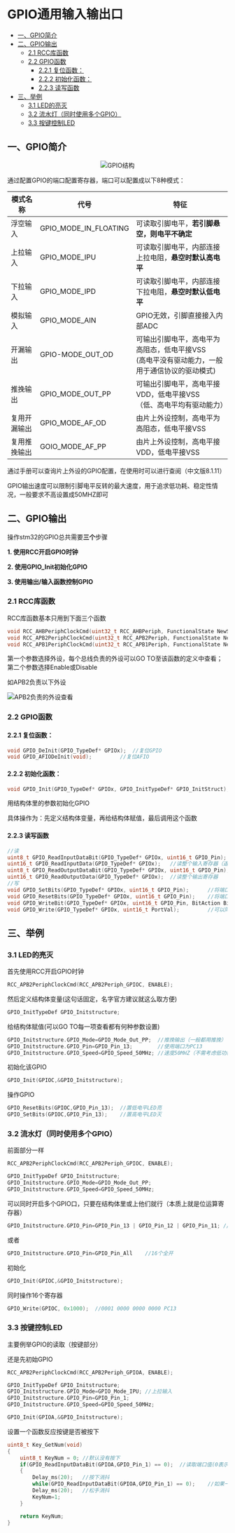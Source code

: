 # GPIO通用输入输出口

<!-- @import "[TOC]" {cmd="toc" depthFrom=2 depthTo=4 orderedList=false} -->

<!-- code_chunk_output -->

- [一、GPIO简介](#一-gpio简介)
- [二、GPIO输出](#二-gpio输出)
  - [2.1 RCC库函数](#21-rcc库函数)
  - [2.2 GPIO函数](#22-gpio函数)
    - [2.2.1 复位函数：](#221-复位函数)
    - [2.2.2 初始化函数：](#222-初始化函数)
    - [2.2.3 读写函数](#223-读写函数)
- [三、举例](#三-举例)
  - [3.1 LED的亮灭](#31-led的亮灭)
  - [3.2 流水灯（同时使用多个GPIO）](#32-流水灯同时使用多个gpio)
  - [3.3 按键控制LED](#33-按键控制led)

<!-- /code_chunk_output -->


## 一、GPIO简介

<div style="text-align: center;">
                                  
![GPIO结构](images/2024-04-13-11-11-32.png)
</div>

通过配置GPIO的端口配置寄存器，端口可以配置成以下8种模式：

模式名称|代号|特征
--|--|--
浮空输入|GPIO_MODE_IN_FLOATING|可读取引脚电平，**若引脚悬空，则电平不确定**
上拉输入|GPIO_MODE_IPU|可读取引脚电平，内部连接上拉电阻，**悬空时默认高电平**
下拉输入|GPIO_MODE_IPD|可读取引脚电平，内部连接下拉电阻，**悬空时默认低电平**
模拟输入|GPIO_MODE_AIN|GPIO无效，引脚直接接入内部ADC
开漏输出|GPIO-MODE_OUT_OD|可输出引脚电平，高电平为高阻态，低电平接VSS <br/> (高电平没有驱动能力，一般用于通信协议的驱动模式)
推挽输出|GPIO_MODE_OUT_PP|可输出引脚电平，高电平接VDD，低电平接VSS <br/>（低、高电平均有驱动能力）
复用开漏输出|GPIO_MODE_AF_OD|由片上外设控制，高电平为高阻态，低电平接VSS
复用推挽输出|GOIO_MODE_AF_PP|由片上外设控制，高电平接VDD，低电平接VSS

通过手册可以查询片上外设的GPIO配置，在使用时可以进行查阅（中文版8.1.11）

GPIO输出速度可以限制引脚电平反转的最大速度，用于追求低功耗、稳定性情况，一般要求不高设置成50MHZ即可

## 二、GPIO输出

操作stm32的GPIO总共需要**三个**步骤

**1. 使用RCC开启GPIO时钟**

**2. 使用GPIO_Init初始化GPIO**

**3. 使用输出/输入函数控制GPIO**

### 2.1 RCC库函数

RCC库函数基本只用到下面三个函数

``` c
void RCC_AHBPeriphClockCmd(uint32_t RCC_AHBPeriph, FunctionalState NewState);       //使能AHB总线
void RCC_APB2PeriphClockCmd(uint32_t RCC_APB2Periph, FunctionalState NewState);     //使能APB2总线
void RCC_APB1PeriphClockCmd(uint32_t RCC_APB1Periph, FunctionalState NewState);     //使能APB1总线
```

第一个参数选择外设，每个总线负责的外设可以GO TO至该函数的定义中查看；第二个参数选择Enable或Disable

如APB2负责以下外设

![APB2负责的外设查看](images/2024-04-13-11-31-56.png)

### 2.2 GPIO函数

#### 2.2.1 复位函数：

``` c
void GPIO_DeInit(GPIO_TypeDef* GPIOx);  //复位GPIO
void GPIO_AFIODeInit(void);         //复位AFIO
```

#### 2.2.2 初始化函数：

```c
void GPIO_Init(GPIO_TypeDef* GPIOx, GPIO_InitTypeDef* GPIO_InitStruct);
```

用结构体里的参数初始化GPIO

具体操作为：先定义结构体变量，再给结构体赋值，最后调用这个函数

#### 2.2.3 读写函数

```c
//读
uint8_t GPIO_ReadInputDataBit(GPIO_TypeDef* GPIOx, uint16_t GPIO_Pin);  //读输入寄存器某个端口的电平（返回端口的高低电平）
uint16_t GPIO_ReadInputData(GPIO_TypeDef* GPIOx);   //读整个输入寄存器（返回值每一位代表一个端口值）
uint8_t GPIO_ReadOutputDataBit(GPIO_TypeDef* GPIOx, uint16_t GPIO_Pin); //读输出寄存器的某一位（一般用于输出模式下查看输出内容）
uint16_t GPIO_ReadOutputData(GPIO_TypeDef* GPIOx);  //读整个输出寄存器
//写
void GPIO_SetBits(GPIO_TypeDef* GPIOx, uint16_t GPIO_Pin);      //将端口指向高电平
void GPIO_ResetBits(GPIO_TypeDef* GPIOx, uint16_t GPIO_Pin);    //将端口指向低电平
void GPIO_WriteBit(GPIO_TypeDef* GPIOx, uint16_t GPIO_Pin, BitAction BitVal);   //将端口的值设置为BitVal（GO TO函数定义查看可以设置的值）
void GPIO_Write(GPIO_TypeDef* GPIOx, uint16_t PortVal);         //可以同时对16个端口进行写入操作，由PortVal的值控制
```

## 三、举例

### 3.1 LED的亮灭

首先使用RCC开启GPIO时钟

```c
RCC_APB2PeriphClockCmd(RCC_APB2Periph_GPIOC, ENABLE);
```

然后定义结构体变量(这句话固定，名字官方建议就这么取方便)

```c
GPIO_InitTypeDef GPIO_Initstructure;
```

给结构体赋值(可以GO TO每一项查看都有何种参数设置)

```c
GPIO_Initstructure.GPIO_Mode=GPIO_Mode_Out_PP;  //推挽输出（一般都用推挽）
GPIO_Initstructure.GPIO_Pin=GPIO_Pin_13;        //使用端口为PC13
GPIO_Initstructure.GPIO_Speed=GPIO_Speed_50MHz; //速度50MHZ（不需考虑低功耗）
```

初始化该GPIO

```c
GPIO_Init(GPIOC,&GPIO_Initstructure);
```

操作GPIO

```c
GPIO_ResetBits(GPIOC,GPIO_Pin_13);  //置低电平LED亮
GPIO_SetBits(GPIOC,GPIO_Pin_13);    //置高电平LED灭
```

### 3.2 流水灯（同时使用多个GPIO）

前面部分一样

```c
RCC_APB2PeriphClockCmd(RCC_APB2Periph_GPIOC, ENABLE);

GPIO_InitTypeDef GPIO_Initstructure;
GPIO_Initstructure.GPIO_Mode=GPIO_Mode_Out_PP;
GPIO_Initstructure.GPIO_Speed=GPIO_Speed_50MHz;
```

可以同时开启多个GPIO口，只要在结构体里或上他们就行（本质上就是位运算寄存器）

```c
GPIO_Initstructure.GPIO_Pin=GPIO_Pin_13 | GPIO_Pin_12 | GPIO_Pin_11; //开启多个
```

或者

```c
GPIO_Initstructure.GPIO_Pin=GPIO_Pin_All    //16个全开
```

初始化

```c
GPIO_Init(GPIOC,&GPIO_Initstructure);
```

同时操作16个寄存器

```c
GPIO_Write(GPIOC, 0x1000);  //0001 0000 0000 0000 PC13
```

### 3.3 按键控制LED

主要例举GPIO的读取（按键部分）

还是先初始GPIO

```c
RCC_APB2PeriphClockCmd(RCC_APB2Periph_GPIOA, ENABLE);

GPIO_InitTypeDef GPIO_Initstructure;
GPIO_Initstructure.GPIO_Mode=GPIO_Mode_IPU; //上拉输入
GPIO_Initstructure.GPIO_Pin=GPIO_Pin_1;
GPIO_Initstructure.GPIO_Speed=GPIO_Speed_50MHz;

GPIO_Init(GPIOA,&GPIO_Initstructure);
```

设置一个函数反应按键是否被按下

```c
uint8_t Key_GetNum(void)
{
    uint8_t KeyNum = 0; //默认没有按下
    if(GPIO_ReadInputDataBit(GPIOA,GPIO_Pin_1) == 0);  //读取端口值(0表示按下)
    {
        Delay_ms(20);   //按下消抖
        while(GPIO_ReadInputDataBit(GPIOA,GPIO_Pin_1) == 0);    //如果一直按着键就卡死在这里
        Delay_ms(20);   //松手消抖
        KeyNum=1;
    }

    return KeyNum;
}